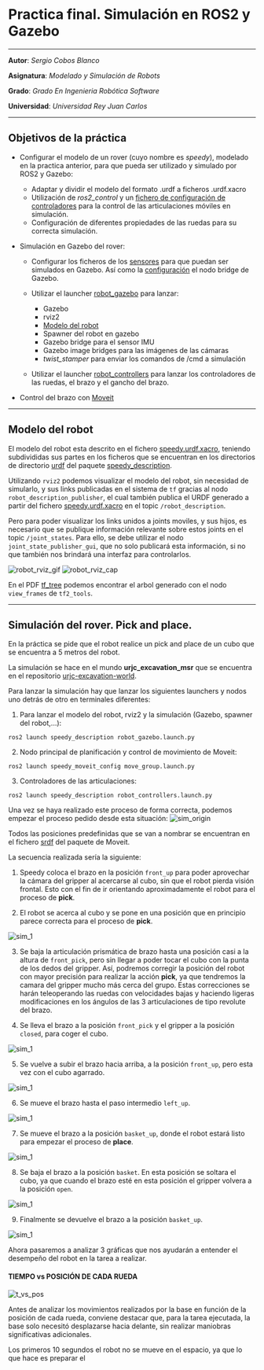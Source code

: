 # Practica final. Simulación en ROS2 y Gazebo
***
**Autor**: *Sergio Cobos Blanco*

**Asignatura**: *Modelado y Simulación de Robots*

**Grado**: *Grado En Ingenieria Robótica Software*

**Universidad**: *Universidad Rey Juan Carlos*
***

## Objetivos de la práctica
- Configurar el modelo de un rover (cuyo nombre es *speedy*), modelado en la practica anterior, para que pueda ser utilizado y simulado por ROS2 y Gazebo:
    * Adaptar y dividir el modelo del formato .urdf a ficheros .urdf.xacro
    * Utilización de *ros2_control* y un [fichero de configuración de controladores](speedy_description/config/speedy_controllers.yaml) para la control de las articulaciones móviles en simulación.
    * Configuración de diferentes propiedades de las ruedas para su correcta simulación.

- Simulación en Gazebo del rover:
    * Configurar los ficheros de los [sensores](speedy_description/urdf/sensors) para que puedan ser simulados en Gazebo. Así como la [configuración](speedy_description/config/speedy_bridge.yaml) el nodo bridge de Gazebo.

    * Utilizar el launcher [robot_gazebo](speedy_description/launch/robot_controllers.launch.py) para lanzar:
        - Gazebo
        - rviz2
        - [Modelo del robot](speedy_moveit_config/config/rsp.launch.py)
        - Spawner del robot en gazebo
        - Gazebo bridge para el sensor IMU
        - Gazebo image bridges para las imágenes de las cámaras
        - *twist_stamper* para enviar los comandos de /cmd a simulación

    * Utilizar el launcher [robot_controllers](speedy_description/launch/robot_controllers.launch.py) para lanzar los controladores de las ruedas, el brazo y el gancho del brazo.

- Control del brazo con [Moveit](https://moveit.picknik.ai/main/index.html)

***

## Modelo del robot
El modelo del robot esta descrito en el fichero [speedy.urdf.xacro](speedy_descritpion/robots/speedy.urdf.xacro), teniendo subdivididas sus partes en los ficheros que se encuentran en los directorios de directorio [urdf](speedy_description/urdf) del paquete [speedy_description](speedy_description).

Utilizando `rviz2` podemos visualizar el modelo del robot, sin necesidad de simularlo, y sus links publicadas en el sistema de `tf` gracias al nodo `robot_description_publisher`, el cual también publica el URDF generado a partir del fichero [speedy.urdf.xacro](speedy_descritpion/robots/speedy.urdf.xacro) en el topic `/robot_description`.

Pero para poder visualizar los links unidos a joints moviles, y sus  hijos, es necesario que se publique información relevante sobre estos joints en el topic `/joint_states`. Para ello, se debe utilizar el nodo `joint_state_publisher_gui`, que no solo publicará esta información, si no que también nos brindará una interfaz para controlarlos.

![robot_rviz_gif](media/rviz_robot_joints.gif)
![robot_rviz_cap](media/rviz_robot_joints_cap.png)

En el PDF [tf_tree](media/tf_tree.pdf) podemos encontrar el arbol generado con el nodo `view_frames` de `tf2_tools`.

***

## Simulación del rover. Pick and place.
En la práctica se pide que el robot realice un pick and place de un cubo que se encuentra a 5 metros del robot.

La simulación se hace en el mundo **urjc_excavation_msr** que se encuentra en el repositorio [urjc-excavation-world](https://github.com/juanscelyg/urjc-excavation-world).

Para lanzar la simulación hay que lanzar los siguientes launchers y nodos uno detrás de otro en terminales diferentes:
1. Para lanzar el modelo del robot, rviz2 y la simulación (Gazebo, spawner del robot,...):
```
ros2 launch speedy_description robot_gazebo.launch.py
```
2. Nodo principal de planificación y control de movimiento de Moveit:
```
ros2 launch speedy_moveit_config move_group.launch.py
```
3. Controladores de las articulaciones:
```
ros2 launch speedy_description robot_controllers.launch.py
```

Una vez se haya realizado este proceso de forma correcta, podemos empezar el proceso pedido desde esta situación:
![sim_origin](media/simulation/img_1.png)

Todos las posiciones predefinidas que se van a nombrar se encuentran en el fichero [srdf](speedy_moveit_config/config/speedy.srdf) del paquete de Moveit.

La secuencia realizada sería la siguiente:
1. Speedy coloca el brazo en la posición `front_up` para poder aprovechar la cámara del gripper al acercarse al cubo, sin que el robot pierda visión frontal. Esto con el fin de ir orientando aproximadamente el robot para el proceso de **pick**.

2. El robot se acerca al cubo y se pone en una posición que en principio parece correcta para el proceso de **pick**.

![sim_1](media/simulation/img_2.png)

3. Se baja la articulación prismática de brazo hasta una posición casi a la altura de `front_pick`, pero sin llegar a poder tocar el cubo con la punta de los dedos del gripper. Así, podremos corregir la posición del robot con mayor precisión para realizar la acción **pick**, ya que tendremos la camara del gripper mucho más cerca del grupo. Estas correcciones se harán teleoperando las ruedas con velocidades bajas y haciendo ligeras modificaciones en los ángulos de las 3 articulaciones de tipo revolute del brazo.

4. Se lleva el brazo a la posición `front_pick` y el gripper a la posición `closed`, para coger el cubo.

![sim_1](media/simulation/img_3.png)

5. Se vuelve a subir el brazo hacia arriba, a la posición `front_up`, pero esta vez con el cubo agarrado.

![sim_1](media/simulation/img_4.png)

6. Se mueve el brazo hasta el paso intermedio `left_up`.

![sim_1](media/simulation/img_5.png)

7. Se mueve el brazo a la posición `basket_up`, donde el robot estará listo para empezar el proceso de **place**.

![sim_1](media/simulation/img_6.png)

8. Se baja el brazo a la posición `basket`. En esta posición se soltara el cubo, ya que cuando el brazo esté en esta posición el gripper volvera a la posición `open`.

![sim_1](media/simulation/img_7.png)

9. Finalmente se devuelve el brazo a la posición `basket_up`.

![sim_1](media/simulation/img_8.png)

Ahora pasaremos a analizar 3 gráficas que nos ayudarán a entender el desempeño del robot en la tarea a realizar.

#### TIEMPO vs POSICIÓN DE CADA RUEDA

![t_vs_pos](plots/tiempo_vs_posicion_ruedas.png)

Antes de analizar los movimientos realizados por la base en función de la posición de cada rueda, conviene destacar que, para la tarea ejecutada, la base solo necesitó desplazarse hacia delante, sin realizar maniobras significativas adicionales.

Los primeros 10 segundos el robot no se mueve en el espacio, ya que lo que hace es preparar el 